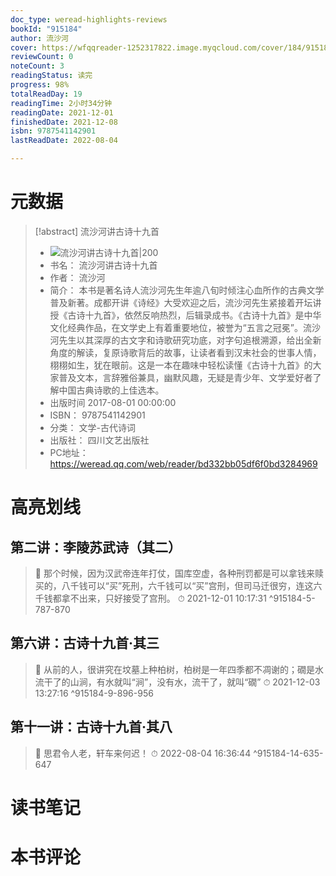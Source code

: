 ```yaml
---
doc_type: weread-highlights-reviews
bookId: "915184"
author: 流沙河
cover: https://wfqqreader-1252317822.image.myqcloud.com/cover/184/915184/t7_915184.jpg
reviewCount: 0
noteCount: 3
readingStatus: 读完
progress: 98%
totalReadDay: 19
readingTime: 2小时34分钟
readingDate: 2021-12-01
finishedDate: 2021-12-08
isbn: 9787541142901
lastReadDate: 2022-08-04

---
```

# 元数据
> [!abstract] 流沙河讲古诗十九首
> - ![ 流沙河讲古诗十九首|200](https://wfqqreader-1252317822.image.myqcloud.com/cover/184/915184/t7_915184.jpg)
> - 书名： 流沙河讲古诗十九首
> - 作者： 流沙河
> - 简介： 本书是著名诗人流沙河先生年逾八旬时倾注心血所作的古典文学普及新著。成都开讲《诗经》大受欢迎之后，流沙河先生紧接着开坛讲授《古诗十九首》，依然反响热烈，后辑录成书。《古诗十九首》是中华文化经典作品，在文学史上有着重要地位，被誉为“五言之冠冕”。流沙河先生以其深厚的古文字和诗歌研究功底，对字句追根溯源，给出全新角度的解读，复原诗歌背后的故事，让读者看到汉末社会的世事人情，栩栩如生，犹在眼前。这是一本在趣味中轻松读懂《古诗十九首》的大家普及文本，言辞雅俗兼具，幽默风趣，无疑是青少年、文学爱好者了解中国古典诗歌的上佳选本。
> - 出版时间 2017-08-01 00:00:00
> - ISBN： 9787541142901
> - 分类： 文学-古代诗词
> - 出版社： 四川文艺出版社
> - PC地址：https://weread.qq.com/web/reader/bd332bb05df6f0bd3284969

# 高亮划线

## 第二讲：李陵苏武诗（其二）

> 📌 那个时候，因为汉武帝连年打仗，国库空虚，各种刑罚都是可以拿钱来赎买的，八千钱可以“买”死刑，六千钱可以“买”宫刑，但司马迁很穷，连这六千钱都拿不出来，只好接受了宫刑。 
> ⏱ 2021-12-01 10:17:31 ^915184-5-787-870

## 第六讲：古诗十九首·其三

> 📌 从前的人，很讲究在坟墓上种柏树，柏树是一年四季都不凋谢的；礀是水流干了的山涧，有水就叫“涧”，没有水，流干了，就叫“礀” 
> ⏱ 2021-12-03 13:27:16 ^915184-9-896-956

## 第十一讲：古诗十九首·其八

> 📌 思君令人老，轩车来何迟！ 
> ⏱ 2022-08-04 16:36:44 ^915184-14-635-647

# 读书笔记

# 本书评论
